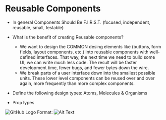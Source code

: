 # Reusable Components
* In general Components Should Be F.I.R.S.T. (focused, independent, reusable, small, testable)

* What is the benefit of creating Reusable components?
    * We want to design the COMMON desing elements like (buttons, form fields, layout components, etc.) into reusable components with well-defined interfaces. That way, the next time we need to build some UI, we can write much less code. The result will be faster development time, fewer bugs, and fewer bytes down the wire.
    * We break parts of a user interface down into the smallest possible units. These lower level components can be reused over and over again, more frequently than more complex components.

* Define the following design types: Atoms, Molecules & Organisms

* PropTypes

![GitHub Logo](/images/logo.png)
Format: ![Alt Text](url)